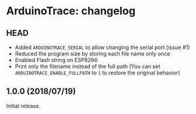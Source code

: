 ArduinoTrace: changelog
=======================

HEAD
----

* Added `ARDUINOTRACE_SERIAL` to allow changing the serial port (issue #1)
* Reduced the program size by storing each file name only once
* Enabled Flash string on ESP8266
* Print only the filename instead of the full path
  (You can set `ARDUINOTRACE_ENABLE_FULLPATH` to `1` to restore the original behavior)

1.0.0 (2018/07/19)
------------------

Initial release.

